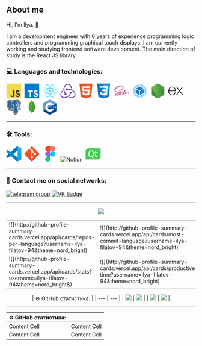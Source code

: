 ## About me
Hi, I'm Ilya. 👋

I am a development engineer with 6 years of experience programming logic controllers and programming graphical touch displays. I am currently working and studying frontend software development. The main direction of study is the React JS library.

### 💻 Languages and technologies:

<div>
  <img src="https://github.com/devicons/devicon/blob/master/icons/javascript/javascript-original.svg" title="javascript" alt="javascript" width="40" height="40"/>&nbsp
  <img src="https://github.com/devicons/devicon/blob/master/icons/typescript/typescript-original.svg" title="javascript" alt="javascript" width="40" height="40"/>&nbsp
  <img src="https://github.com/devicons/devicon/blob/master/icons/react/react-original.svg" title="reactjs" alt="reactjs" width="40" height="40"/>&nbsp
  <img src="https://github.com/devicons/devicon/blob/master/icons/redux/redux-original.svg" title="redux" alt="redux" width="40" height="40"/>&nbsp;
  <img src="https://github.com/devicons/devicon/blob/master/icons/html5/html5-original.svg" title="html5" alt="html5" width="40" height="40"/>&nbsp
  <img src="https://github.com/devicons/devicon/blob/master/icons/css3/css3-original.svg" title="css" alt="css" width="40" height="40"/>&nbsp
  <img src="https://github.com/devicons/devicon/blob/master/icons/sass/sass-original.svg" title="sass/scss" alt="sass/scss" width="40" height="40"/>&nbsp;
  <img src="https://github.com/devicons/devicon/blob/master/icons/webpack/webpack-original.svg" title="webpack" alt="webpack" width="40" height="40"/>&nbsp;
  <img src="https://github.com/devicons/devicon/blob/master/icons/nodejs/nodejs-original.svg" title="nodejs" alt="nodejs" width="40" height="40"/>&nbsp
  <img src="https://github.com/devicons/devicon/blob/master/icons/express/express-original.svg" title="express" alt="express" width="40" height="40"/>&nbsp
  <img src="https://github.com/devicons/devicon/blob/master/icons/postgresql/postgresql-original.svg" title="mongodb" alt="mongodb" width="40" height="40"/>&nbsp
  <img src="https://github.com/devicons/devicon/blob/master/icons/mongodb/mongodb-original.svg" title="mongodb" alt="mongodb" width="40" height="40"/>&nbsp
  <img src="https://github.com/devicons/devicon/blob/master/icons/cplusplus/cplusplus-original.svg" title="C" alt="C" width="40" height="40"/>&nbsp;
</div>

---

### 🛠 Tools:

<div>
  <img src="https://github.com/devicons/devicon/blob/master/icons/vscode/vscode-original.svg" title="figma" alt="figma" width="40" height="40"/>&nbsp;
  <img src="https://github.com/devicons/devicon/blob/master/icons/git/git-original.svg" title="figma" alt="figma" width="40" height="40"/>&nbsp;
  <img src="https://github.com/devicons/devicon/blob/master/icons/figma/figma-original.svg" title="figma" alt="figma" width="40" height="40"/>&nbsp;
  <img src="https://upload.wikimedia.org/wikipedia/commons/c/c2/Postman_%28software%29.png" title="Notion" alt="Notion" width="100" height="40"/>&nbsp;
  <img src="https://github.com/devicons/devicon/blob/master/icons/qt/qt-original.svg" title="figma" alt="figma" width="40" height="40"/>&nbsp;
</div>

---


### 🤝 Contact me on social networks:

  <div id="badges">
    <a href="https://t.me/ilya_f11" target="_blank">
      <img src="https://cdn-icons-png.flaticon.com/512/2111/2111646.png" width="40" height="40" alt="telegram group" />
    </a>
    <a href="https://vk.com/id37517750" target="_blank">
      <img src="https://cdn-icons-png.flaticon.com/512/145/145813.png" width="40" height="40" alt="VK Badge"/>
    </a>
  </div>

---
<div align="center">
  
![](http://github-profile-summary-cards.vercel.app/api/cards/profile-details?username=ilya-filatov-94&theme=nord_bright)

<table>
  <tr>
    <td>
      ![](http://github-profile-summary-cards.vercel.app/api/cards/repos-per-language?username=ilya-filatov-94&theme=nord_bright)
    </td>
    <td>
      ![](http://github-profile-summary-cards.vercel.app/api/cards/most-commit-language?username=ilya-filatov-94&theme=nord_bright)
    </td>
  </tr>
  <tr>
    <td>
      ![](http://github-profile-summary-cards.vercel.app/api/cards/stats?username=ilya-filatov-94&theme=nord_bright&)
    </td>
    <td>
      ![](http://github-profile-summary-cards.vercel.app/api/cards/productive-time?username=ilya-filatov-94&theme=nord_bright)
    </td>
  </tr>
</table>

| ⚙️ GitHub статистика:      |
| ---         |     ---      |
| ![](http://github-profile-summary-cards.vercel.app/api/cards/repos-per-language?username=ilya-filatov-94&theme=nord_bright)   | ![](http://github-profile-summary-cards.vercel.app/api/cards/most-commit-language?username=ilya-filatov-94&theme=nord_bright)     |
| ![](http://github-profile-summary-cards.vercel.app/api/cards/stats?username=ilya-filatov-94&theme=nord_bright&)     | ![](http://github-profile-summary-cards.vercel.app/api/cards/productive-time?username=ilya-filatov-94&theme=nord_bright)     |


---

| ⚙️ GitHub статистика: | |
| ------------- | ------------- |
| Content Cell  | Content Cell  |
| Content Cell  | Content Cell  |







